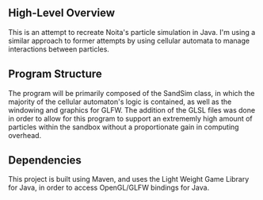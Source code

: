 ## High-Level Overview

This is an attempt to recreate Noita's particle simulation in Java. I'm using a similar approach to former attempts by using cellular automata to manage interactions between particles.

## Program Structure

The program will be primarily composed of the SandSim class, in which the majority of the cellular automaton's logic is contained, as well as the windowing and graphics for GLFW. The addition of the GLSL files was done in order to allow for this program to support an 
extrememly high amount of particles within the sandbox without a proportionate gain in computing overhead.

## Dependencies

This project is built using Maven, and uses the Light Weight Game Library for Java, in order to access OpenGL/GLFW bindings for Java.
